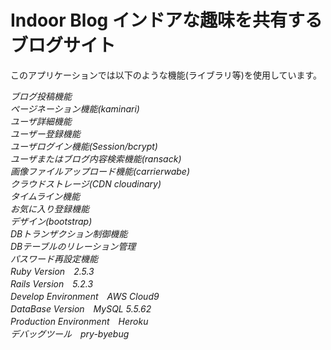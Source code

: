 # Indoor Blog インドアな趣味を共有するブログサイト
このアプリケーションでは以下のような機能(ライブラリ等)を使用しています。  

*ブログ投稿機能*  
*ページネーション機能(kaminari)*  
*ユーザ詳細機能*  
*ユーザー登録機能*  
*ユーザログイン機能(Session/bcrypt)*  
*ユーザまたはブログ内容検索機能(ransack)*  
*画像ファイルアップロード機能(carrierwabe)*  
*クラウドストレージ(CDN cloudinary)*  
*タイムライン機能*  
*お気に入り登録機能*  
*デザイン(bootstrap)*  
*DBトランザクション制御機能*  
*DBテーブルのリレーション管理*  
*パスワード再設定機能*  
*Ruby Version　2.5.3*  
*Rails Version　5.2.3*  
*Develop Environment　AWS Cloud9*  
*DataBase Version　MySQL 5.5.62*  
*Production Environment　Heroku*  
*デバッグツール　pry-byebug*  